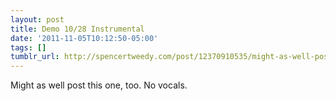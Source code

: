 ```yaml
---
layout: post
title: Demo 10/28 Instrumental
date: '2011-11-05T10:12:50-05:00'
tags: []
tumblr_url: http://spencertweedy.com/post/12370910535/might-as-well-post-this-one-too-no-vocals
---
```

Might as well post this one, too. No vocals.
